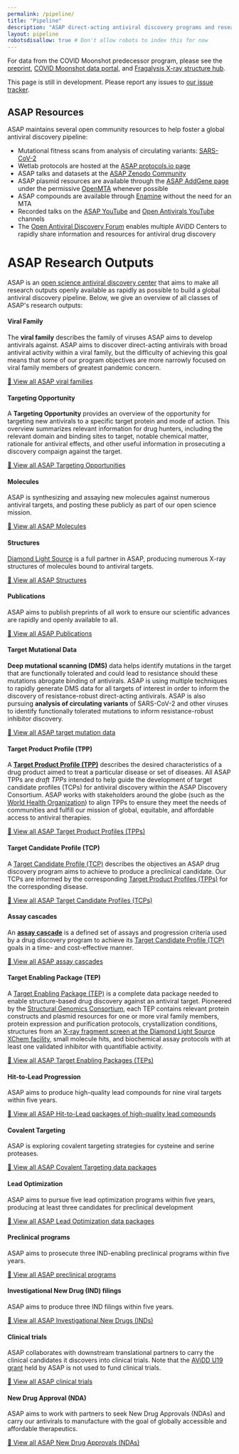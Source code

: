 ```yaml
---
permalink: /pipeline/
title: "Pipeline"
description: "ASAP direct-acting antiviral discovery programs and research outputs"
layout: pipeline
robotsdisallow: true # Don't allow robots to index this for now
---
```


<!-- TODO: Should we integrate the Mpro program here as well? -->
For data from the COVID Moonshot predecessor program, please see the [preprint](https://doi.org/10.1101/2020.10.29.339317), [COVID Moonshot data portal](https://covid.postera.ai/covid/activity_data), and [Fragalysis X-ray structure hub](https://fragalysis.diamond.ac.uk/viewer/react/preview/target/Mpro).

<div class="message error" data-component="message"> 
    This page is still in development. Please report any issues to <a href="https://github.com/asapdiscovery/asapdiscovery.github.io/issues">our issue tracker</a>.
</div>

<!-- ASAP resources -->

<a id="asap-resources"></a>
## ASAP Resources
ASAP maintains several open community resources to help foster a global antiviral discovery pipeline:
* Mutational fitness scans from analysis of circulating variants: [SARS-CoV-2](https://jbloomlab.github.io/SARS2-mut-fitness/)
* Wetlab protocols are hosted at the [ASAP protocols.io page](https://protocols.io/workspaces/asap-discovery)
* ASAP talks and datasets at the [ASAP Zenodo Community](https://zenodo.org/communities/asapdrugdiscovery/?page=1&size=20)
* ASAP plasmid resources are available through the [ASAP AddGene page](http://addgene.org/asap) under the permissive [OpenMTA](https://www.nature.com/articles/nbt.4263) whenever possible
* ASAP compounds are available through [Enamine](https://enamine.net/) without the need for an MTA
* Recorded talks on the [ASAP YouTube](https://www.youtube.com/channel/UCJDt-ivduVKzjnK9XmCSlmQ) and [Open Antivirals YouTube](https://www.youtube.com/@AViDD-OSF) channels
* The [Open Antiviral Discovery Forum](http://openantivirals.org) enables multiple AViDD Centers to rapidly share information and resources for antiviral drug discovery

<!-- ASAP research outputs -->

<a id="research-outputs"></a>
# ASAP Research Outputs

ASAP is an [open science antiviral discovery center](https://www.choderalab.org/news/2021/10/26/asap-avidd-proposal) that aims to make all research outputs openly available as rapidly as possible to build a global antiviral discovery pipeline.
Below, we give an overview of all classes of ASAP's research outputs:

<!-- TODO: Move these details to a YAML file so we can programmatically include them in auto-generated RPPRs? -->

<!-- Viral family -->
<a id="viral-family"></a>
#### Viral Family

The **viral family** describes the family of viruses ASAP aims to develop antivirals against.
ASAP aims to discover direct-acting antivirals with broad antiviral activity within a viral family, but the difficulty of achieving this goal means that some of our program objectives are more narrowly focused on viral family members of greatest pandemic concern.

[🔎 View all ASAP viral families](/outputs/viral-families)

<!-- Targeting opportunity -->
<a id="targeting-opportunity"></a>
#### Targeting Opportunity

A **Targeting Opportunity** provides an overview of the opportunity for targeting new antivirals to a specific target protein and mode of action.
This overview summarizes relevant information for drug hunters, including the relevant domain and binding sites to target, notable chemical matter, rationale for antiviral effects, and other useful information in prosecuting a discovery compaign against the target.

[🔎 View all ASAP Targeting Opportunities](/outputs/targeting-opportunities)

<!-- Molecules -->
<a id="molecules"></a>
#### Molecules

ASAP is synthesizing and assaying new molecules against numerous antiviral targets, and posting these publicly as part of our open science mission.

[🔎 View all ASAP Molecules](/outputs/molecules)

<!-- Structures -->
<a id="structures"></a>
#### Structures

[Diamond Light Source](https://www.diamond.ac.uk/) is a full partner in ASAP, producing numerous X-ray structures of molecules bound to antiviral targets.

[🔎 View all ASAP Structures](/outputs/structures)

<!-- Publications -->
<a id="publications"></a>
#### Publications

ASAP aims to publish preprints of all work to ensure our scientific advances are rapidly and openly available to all.

[🔎 View all ASAP Publications](/outputs/publications)

<!-- Deep Mutational Scanning (DMS) data -->
<a id="mutational-data"></a>
#### Target Mutational Data

**Deep mutational scanning (DMS)** data helps identify mutations in the target that are functionally tolerated and could lead to resistance should these mutations abrogate binding of antivirals.
ASAP is using multiple techniques to rapidly generate DMS data for all targets of interest in order to inform the discovery of resistance-robust direct-acting antivirals.
ASAP is also pursuing **analysis of circulating variants** of SARS-CoV-2 and other viruses to identify functionally tolerated mutations to inform resistance-robust inhibitor discovery.

<!-- {{< DMS >}} -->
[🔎 View all ASAP target mutation data](/outputs/mutation-data)

<!-- Target Product Profiles (TPPs) -->
<a id="target-product-profile"></a>
#### Target Product Profile (TPP)

A **[Target Product Profile (TPP)](https://www.who.int/observatories/global-observatory-on-health-research-and-development/analyses-and-syntheses/target-product-profile/who-target-product-profiles)** describes the desired characteristics of a drug product aimed to treat a particular disease or set of diseases.
All ASAP TPPs are *draft TPPs* intended to help guide the development of target candidate profiles (TCPs) for antiviral discovery within the ASAP Discovery Consortium.
ASAP works with stakeholders around the globe (such as the [World Health Organization](https://www.who.int/observatories/global-observatory-on-health-research-and-development/analyses-and-syntheses/target-product-profile/who-target-product-profiles)) to align TPPs to ensure they meet the needs of communities and fulfill our mission of global, equitable, and affordable access to antiviral therapies.

[🔎 View all ASAP Target Product Profiles (TPPs)](/outputs/target-product-profiles)

<!-- Target Candidate Profiles (TCPs) -->
<a id="target-candidate-profile"></a>
#### Target Candidate Profile (TCP)

A [Target Candidate Profile (TCP)](https://www.mmv.org/research-development/information-scientists/target-product-profiles-target-candidate-profiles) describes the objectives an ASAP drug discovery program aims to achieve to produce a preclinical candidate.
Our TCPs are informed by the corresponding [Target Product Profiles (TPPs)](#target-product-profile) for the corresponding disease.

[🔎 View all ASAP Target Candidate Profiles (TCPs)](/outputs/target-candidate-profiles)

<!-- Assay Cascades -->
<a id="assay-cascade"></a>
#### Assay cascades

An **[assay cascade](https://www.researchgate.net/figure/Drug-discovery-assay-cascade-Example-assay-cascade-for-drug-discovery-and-where-3D_fig2_348991791)** is a defined set of assays and progression criteria used by a drug discovery program to achieve its [Target Candidate Profile (TCP)](#target-candidate-profile) goals in a time- and cost-effective manner.

[🔎 View all ASAP assay cascades](/outputs/assay-cascades)

<!-- Target Enabling Package (TEP) -->
<a id="target-enabling-package"></a>
#### Target Enabling Package (TEP)

A [Target Enabling Package (TEP)](https://www.thesgc.org/tep) is a complete data package needed to enable structure-based drug discovery against an antiviral target.
Pioneered by the [Structural Genomics Consortium](https://www.thesgc.org/tep), each TEP contains relevant protein constructs and plasmid resources for one or more viral family members, protein expression and purification protocols, crystallization conditions, structures from an [X-ray fragment screen at the Diamond Light Source XChem facility](https://www.diamond.ac.uk/Instruments/Mx/Fragment-Screening.html), small molecule hits, and biochemical assay protocols with at least one validated inhibitor with quantifiable activity.

[🔎 View all ASAP Target Enabling Packages (TEPs)](/outputs/target-enabling-packages)

<!-- Hit-to-lead -->
<a id="hit-to-lead"></a>
#### Hit-to-Lead Progression

ASAP aims to produce high-quality lead compounds for nine viral targets within five years.

[🔎 View all ASAP Hit-to-Lead packages of high-quality lead compounds](/outputs/hit-to-lead)


<!-- Covalent targeting -->
<a id="hit-to-lead"></a>
#### Covalent Targeting

ASAP is exploring covalent targeting strategies for cysteine and serine proteases.

[🔎 View all ASAP Covalent Targeting data packages](/outputs/covalent-targeting)


<!-- Lead optimization -->
<a id="lead-optimization"></a>
#### Lead Optimization

ASAP aims to pursue five lead optimization programs within five years, producing at least three candidates for preclinical development

[🔎 View all ASAP Lead Optimization data packages](/outputs/lead-optimization)

<!-- Preclinical programs -->
<a id="preclinical-programs"></a>
#### Preclinical programs

ASAP aims to prosecute three IND-enabling preclinical programs within five years.

[🔎 View all ASAP preclinical programs](/outputs/preclinical-programs)

<!-- Investigational New Drug (IND) approval -->
<a id="investigational-new-drugs"></a>
#### Investigational New Drug (IND) filings

ASAP aims to produce three IND filings within five years.

[🔎 View all ASAP Investigational New Drugs (INDs)](/outputs/investigational-new-drugs)

<!-- Clinical trials -->
<a id="clinical-trials"></a>
#### Clinical trials

ASAP collaborates with downstream translational partners to carry the clinical candidates it discovers into clinical trials.
Note that the [AViDD U19 grant](https://grants.nih.gov/grants/guide/rfa-files/RFA-AI-21-050.html) held by ASAP is not used to fund clinical trials.


[🔎 View all ASAP clinical trials](/outputs/clinical-trials)

<!-- NDA -->
<a id="new-drug-approval"></a>
#### New Drug Approval (NDA)

ASAP aims to work with partners to seek New Drug Approvals (NDAs) and carry our antivirals to manufacture with the goal of globally accessible and affordable therapeutics.

[🔎 View all ASAP New Drug Approvals (NDAs)](/outputs/new-drug-approvals)


